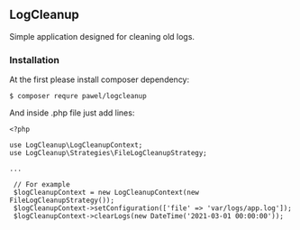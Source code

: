 ## LogCleanup
Simple application designed for cleaning old logs.

### Installation
At the first please install composer dependency:

```
$ composer requre pawel/logcleanup
```

And inside .php file just add lines:
```
<?php

use LogCleanup\LogCleanupContext;
use LogCleanup\Strategies\FileLogCleanupStrategy;

...

 // For example
 $logCleanupContext = new LogCleanupContext(new FileLogCleanupStrategy());
 $logCleanupContext->setConfiguration(['file' => 'var/logs/app.log']);
 $logCleanupContext->clearLogs(new DateTime('2021-03-01 00:00:00'));


```
